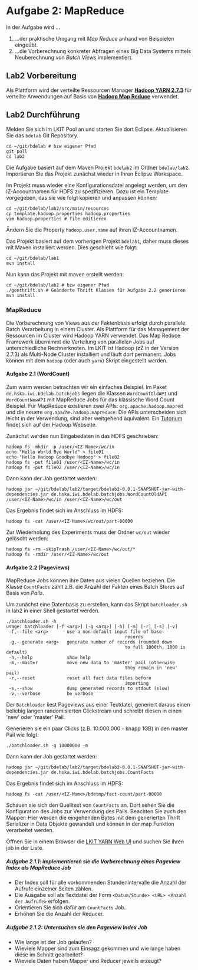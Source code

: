 # Aufgabe 2: MapReduce

In der Aufgabe wird ... 

1. ...der praktische Umgang mit *Map Reduce* anhand von Beispielen eingeübt.
2. ...die Vorberechnung konkreter Abfragen eines Big Data Systems mittels Neuberechnung von *Batch Views*  implementiert.

## Lab2 Vorbereitung

Als Plattform wird der verteilte Ressourcen Manager [**Hadoop YARN 2.7.3**](http://hadoop.apache.org/docs/current/hadoop-yarn/hadoop-yarn-site/YARN.html) für verteilte Anwendungen auf Basis von [**Hadoop Map Reduce**](http://hadoop.apache.org/docs/current/hadoop-mapreduce-client/hadoop-mapreduce-client-core/MapReduceTutorial.html) verwendet.

## Lab2 Durchführung

Melden Sie sich im LKIT Pool an und starten Sie dort Eclipse. Aktualisieren Sie das `bdelab` Git Repository.

```
cd ~/git/bdelab # bzw eigener Pfad
git pull
cd lab2
```

Die Aufgabe basiert auf dem Maven Projekt `bdelab2` im Ordner `bdelab/lab2`. Importieren Sie das Projekt zunächst wieder in Ihren Eclipse Workspace. 

Im Projekt muss wieder eine Konfigurationsdatei angelegt werden, um den IZ-Accountnamen für HDFS zu spezifizieren. Dazu ist ein Template vorgegeben, das sie wie folgt kopieren und anpassen können:

```
cd ~/git/bdelab/lab2/src/main/resources
cp template.hadoop.properties hadoop.properties
vim hadoop.properties # file editieren
```

Ändern Sie die Property `hadoop.user.name` auf ihren IZ-Accountnamen.

Das Projekt basiert auf dem vorherigen Projekt `bdelab1`, daher muss dieses mit Maven installiert werden. Dies geschieht wie folgt:

```
cd ~/git/bdelab/lab1
mvn install
```

Nun kann das Projekt mit maven erstellt werden:

```
cd ~/git/bdelab/lab2 # bzw eigener Pfad
./genthrift.sh # Geänderte Thrift Klassen für Aufgabe 2.2 generieren
mvn install
```

### MapReduce

Die Vorberechnung von Views aus der Faktenbasis erfolgt durch parallele Batch Verarbeitung in einem Cluster. Als Plattform für das Management der Ressourcen im Cluster wird Hadoop YARN verwendet. Das Map Reduce Framework übernimmt die Verteilung von parallelen Jobs auf unterschiedliche Rechnerknoten. Im LKIT ist Hadoop (zZ in der Version 2.7.3) als Multi-Node Cluster installiert und läuft dort permanent. Jobs können mit dem `hadoop` (oder auch `yarn`) Skript eingestellt werden.

#### Aufgabe 2.1 (WordCount)

Zum warm werden betrachten wir ein einfaches Beispiel. Im Paket `de.hska.iwi.bdelab.batchjobs` liegen die Klassen `WordCountOldAPI` und `WordCountNewAPI` mit MapReduce Jobs für das klassische Word Count Beispiel. Für MapReduce existieren zwei APIs: `org.apache.hadoop.mapred` und die neuere `org.apache.hadoop.mapreduce`. Die APIs unterscheiden sich leicht in der Verwendung, sind aber weitgehend äquivalent. Ein [Tutorium](http://hadoop.apache.org/docs/r1.2.1/mapred_tutorial.html) findet sich auf der Hadoop Webseite.

Zunächst werden nun Eingabedaten in das HDFS geschrieben:

```
hadoop fs -mkdir -p /user/<IZ-Name>/wc/in
echo "Hello World Bye World" > file01
echo "Hello Hadoop Goodbye Hadoop" > file02
hadoop fs -put file01 /user/<IZ-Name>/wc/in
hadoop fs -put file02 /user/<IZ-Name>/wc/in
```

Dann kann der Job gestartet werden:

```
hadoop jar ~/git/bdelab/lab2/target/bdelab2-0.0.1-SNAPSHOT-jar-with-dependencies.jar de.hska.iwi.bdelab.batchjobs.WordCountOldAPI /user/<IZ-Name>/wc/in /user/<IZ-Name>/wc/out
```

Das Ergebnis findet sich im Anschluss im HDFS:

```
hadoop fs -cat /user/<IZ-Name>/wc/out/part-00000
```

Zur Wiederholung des Experiments muss der Ordner `wc/out` wieder gelöscht werden:

```
hadoop fs -rm -skipTrash /user/<IZ-Name>/wc/out/*
hadoop fs -rmdir /user/<IZ-Name>/wc/out
```

#### Aufgabe 2.2 (Pageviews)

MapReduce Jobs können ihre Daten aus vielen Quellen beziehen. Die Klasse `CountFacts` zählt z.B. die Anzahl der Fakten eines Batch Stores auf Basis von *Pails*.

Um zunächst eine Datenbasis zu erstellen, kann das Skript `batchloader.sh` in lab2 in einer Shell gestartet werden. 

```
./batchloader.sh -h
usage: batchloader [-f <arg>] [-g <arg>] [-h] [-m] [-r] [-s] [-v]
 -f,--file <arg>       use a non-default input file of base-
											 records
 -g,--generate <arg>   generate number of records (rounded down 
											 to full 1000th, 1000 is default)
 -h,--help             show help
 -m,--master           move new data to 'master' pail (otherwise 
											 they remain in 'new' pail)
 -r,--reset            reset all fact data files before
											 importing
 -s,--show             dump generated records to stdout (slow)
 -v,--verbose          be verbose
```

Der `Batchloader` liest Pageviews aus einer Textdatei, generiert daraus einen beliebig langen randomisierten Clickstream und schreibt diesen in einen 'new' oder 'master' Pail. 

Generieren sie ein paar Clicks (z.B. 10.000.000 - knapp 1GB) in den master Pail wie folgt:

```
./batchloader.sh -g 10000000 -m
```

Dann kann der Job gestartet werden:

```
hadoop jar ~/git/bdelab/lab2/target/bdelab2-0.0.1-SNAPSHOT-jar-with-dependencies.jar de.hska.iwi.bdelab.batchjobs.CountFacts
```

Das Ergebnis findet sich im Anschluss im HDFS:

```
hadoop fs -cat /user/<IZ-Name>/bdetmp/fact-count/part-00000
```

Schauen sie sich den Quelltext von `CountFacts` an. Dort sehen Sie die Konfiguration des Jobs zur Verwendung des Pails. Beachten Sie auch den Mapper: Hier werden die eingehenden Bytes mit dem generierten Thrift Serializer in Data Objekte gewandelt und können in der map Funktion verarbeitet werden.

Öffnen Sie in einem Browser die [LKIT YARN Web UI](http://iwi-lkit-ux-06.hs-karlsruhe.de:8088) und suchen Sie ihren job in der Liste.

##### Aufgabe 2.1.1: implementieren sie die Vorberechnung eines Pageview Index als MapReduce Job

- Der Index soll für alle vorkommenden Stundenintervalle die Anzahl der Aufrufe einzelner Seiten zählen.
- Die Ausgabe soll als Textdatei der Form `<Datum/Stunde> <URL> <Anzahl der Aufrufe>` erfolgen.
- Orientieren Sie sich dafür am `CountFacts` Job.
- Erhöhen Sie die Anzahl der Reducer.

##### Aufgabe 2.1.2: Untersuchen sie den Pageview Index Job

- Wie lange ist der Job gelaufen?
- Wieviele Mapper sind zum Einsagz gekommen und wie lange haben diese im Schnitt gearbeitet?
- Wieviele Daten haben Mapper und Reducer jeweils erzeugt?
